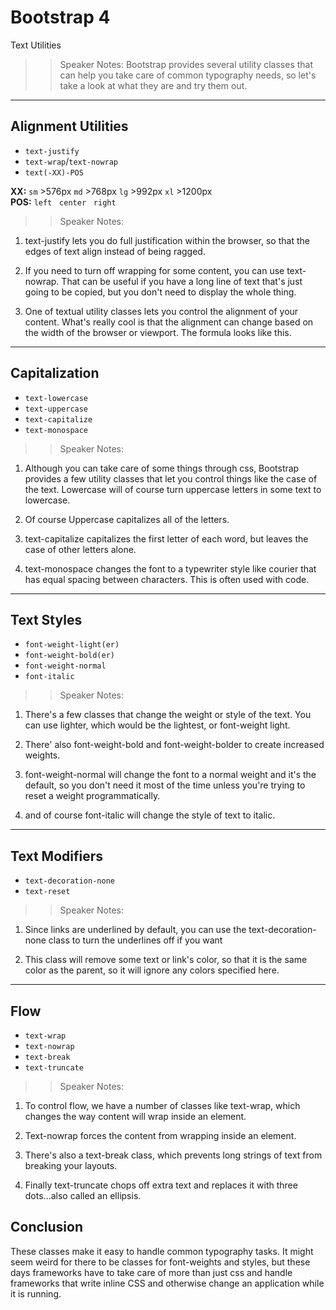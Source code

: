 <!-- .slide: data-state="title" -->

# Bootstrap 4

Text Utilities

> > Speaker Notes: Bootstrap provides several utility classes that can help you take care of common typography needs, so let's take a look at what they are and try them out.

---

<!-- .slide: data-state="hasicon" -->

## <i class="fa fa-font"></i> Alignment Utilities

- `text-justify`
- `text-wrap`/`text-nowrap`
- <span contenteditable>`text(-XX)-POS`</span>
<div class="sample">
<b>XX:</b> <code class="btn bg-success text-white">sm</code> >576px
<code class="btn bg-success text-white">md</code> >768px
<code class="btn bg-success text-white">lg</code> >992px
<code class="btn bg-success text-white">xl</code> >1200px<br>
<b>POS:</b> <code class="btn bg-danger text-white">left</code> &nbsp;
<code class="btn bg-danger text-white">center</code> &nbsp;
<code class="btn bg-danger text-white">right</code>
</div>

> > Speaker Notes:

1. text-justify lets you do full justification within the browser, so that the edges of text align instead of being ragged.

1. If you need to turn off wrapping for some content, you can use text-nowrap. That can be useful if you have a long line of text that's just going to be copied, but you don't need to display the whole thing.

1. One of textual utility classes lets you control the alignment of your content. What's really cool is that the alignment can change based on the width of the browser or viewport. The formula looks like this.

---

<!-- .slide: data-state="hasicon" -->

## <i class="fa fa-font"></i> Capitalization

- `text-lowercase`
- `text-uppercase`
- `text-capitalize`
- `text-monospace`

> > Speaker Notes:

1. Although you can take care of some things through css, Bootstrap provides a few utility classes that let you control things like the case of the text. Lowercase will of course turn uppercase letters in some text to lowercase.

1. Of course Uppercase capitalizes all of the letters.

1. text-capitalize capitalizes the first letter of each word, but leaves the case of other letters alone.

1. text-monospace changes the font to a typewriter style like courier that has equal spacing between characters. This is often used with code.

---

<!-- .slide: data-state="hasicon" -->

## <i class="fa fa-font"></i> Text Styles

- `font-weight-light(er)`
- `font-weight-bold(er)`
- `font-weight-normal`
- `font-italic`

> > Speaker Notes:

1. There's a few classes that change the weight or style of the text. You can use lighter, which would be the lightest, or font-weight light.

1. There' also font-weight-bold and font-weight-bolder to create increased weights.

1. font-weight-normal will change the font to a normal weight and it's the default, so you don't need it most of the time unless you're trying to reset a weight programmatically.

1. and of course font-italic will change the style of text to italic.

---

<!-- .slide: data-state="hasicon" -->

## <i class="fa fa-font"></i> Text Modifiers

- `text-decoration-none`
- `text-reset`

> > Speaker Notes:

1. Since links are underlined by default, you can use the text-decoration-none class to turn the underlines off if you want

1. This class will remove some text or link's color, so that it is the same color as the parent, so it will ignore any colors specified here.


---

<!-- .slide: data-state="hasicon" -->

## <i class="fa fa-font"></i> Flow

- `text-wrap`
- `text-nowrap`
- `text-break`
- `text-truncate`

> > Speaker Notes:

1. To control flow, we have a number of classes like text-wrap, which changes the way content will wrap inside an element.

1. Text-nowrap forces the content from wrapping inside an element.

1. There's also a text-break class, which prevents long strings of text from breaking your layouts.

1. Finally text-truncate chops off extra text and replaces it with three dots...also called an ellipsis.

## Conclusion

These classes make it easy to handle common typography tasks. It might seem weird for there to be classes for font-weights and styles, but these days frameworks have to take care of more than just css and handle frameworks that write inline CSS and otherwise change an application while it is running.

